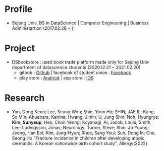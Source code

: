 Profile
=========
* Sejong Univ. BS in DataScience | Computer Engineering | Business Administartion (2017.02.28 ~ )
   
   
Project
========    
* DSbookstore : used book trade platform made only for Sejong Univ department of datascience students (2020.12.21 ~ 2021.02.20)   
   * github : [Github](https://github.com/yeseoLee/DSbookstore)  |  facebook of student union : [Facebook](https://ar-ar.facebook.com/permalink.php?story_fbid=2915189342139858&id=1815815088743961)
   * play store : [Andriod](https://play.google.com/store/apps/details?id=com.martini.DSbookstore)  |  app store : [IOS](https://github.com/Sunyeup-Kim/Sunyeup-Kim/blob/main/img/ios%EC%84%B1%EA%B3%B5.PNG)


Research
========    
* Yon, Dong Keon; Lee, Seung Won; Shin, Youn Ho; SHIN, JAE IL; Kang, So Min; Abuabara, Katrina; Hwang, Jimin; U, Jung Shin; Noh, Hyungrye; **Kim, Sunyeup**; Heo, Chan Yeong; Koyanagi, Ai; Jacob, Louis; Smith, Lee; Ludvigsson, Jonas; Neurology; Turner, Steve; Shin, Ju-Young; Jeong, Han Eol; Kim, Jung-Hyun; Rhee, Sang Youl; Suh, Dong In; Cho, Seong Ho "Fracture incidence in children after developing atopic dermatitis: A Korean nationwide birth cohort study", Allergy(2022)
<!--
**Sunyeup-Kim/Sunyeup-Kim** is a ✨ _special_ ✨ repository because its `README.md` (this file) appears on your GitHub profile.

Here are some ideas to get you started:

- 🔭 I’m currently working on ...
- 🌱 I’m currently learning ...
- 👯 I’m looking to collaborate on ...
- 🤔 I’m looking for help with ...
- 💬 Ask me about ...
- 📫 How to reach me: ...
- 😄 Pronouns: ...
- ⚡ Fun fact: ...
-->
